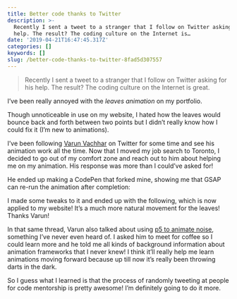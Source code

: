 ```yaml
---
title: Better code thanks to Twitter
description: >-
  Recently I sent a tweet to a stranger that I follow on Twitter asking for his
  help. The result? The coding culture on the Internet is…
date: '2019-04-21T16:47:45.317Z'
categories: []
keywords: []
slug: /better-code-thanks-to-twitter-8fad5d307557
---
```


> Recently I sent a tweet to a stranger that I follow on Twitter asking for his help. The result? The coding culture on the Internet is great.

I’ve been really annoyed with the _leaves animation_ on my portfolio.

Though unnoticeable in use on my website, I hated how the leaves would bounce back and forth between two points but I didn’t really know how I could fix it (I’m new to animations).

I’ve been following [Varun Vachhar](https://medium.com/u/1aeed18fd27d) on Twitter for some time and see his animation work all the time. Now that I moved my job search to Toronto, I decided to go out of my comfort zone and reach out to him about helping me on my animation. His response was more than I could’ve asked for!

He ended up making a CodePen that forked mine, showing me that GSAP can re-run the animation after completion:

I made some tweaks to it and ended up with the following, which is now applied to my website! It’s a much more natural movement for the leaves! Thanks Varun!

In that same thread, Varun also talked about using [p5 to animate noise](https://p5js.org/reference/#/p5/noise), something I’ve never even heard of. I asked him to meet for coffee so I could learn more and he told me all kinds of background information about animation frameworks that I never knew! I think it’ll really help me learn animations moving forward because up till now it’s really been throwing darts in the dark.

So I guess what I learned is that the process of randomly tweeting at people for code mentorship is pretty awesome! I’m definitely going to do it more.